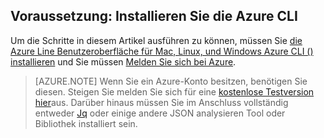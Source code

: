 ## <a name="prerequisite-install-the-azure-cli"></a>Voraussetzung: Installieren Sie die Azure CLI

Um die Schritte in diesem Artikel ausführen zu können, müssen Sie [die Azure Line Benutzeroberfläche für Mac, Linux, und Windows Azure CLI () installieren](../articles/xplat-cli-install.md) und Sie müssen [Melden Sie sich bei Azure](../articles/xplat-cli-connect.md). 

> [AZURE.NOTE] Wenn Sie ein Azure-Konto besitzen, benötigen Sie diesen. Steigen Sie melden Sie sich für eine [kostenlose Testversion hier](../articles/active-directory/sign-up-organization.md)aus. Darüber hinaus müssen Sie im Anschluss vollständig entweder [Jq](https://stedolan.github.io/jq/) oder einige andere JSON analysieren Tool oder Bibliothek installiert sein.
